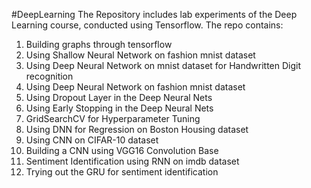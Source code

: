 #DeepLearning
The Repository includes lab experiments of the Deep Learning course, conducted using Tensorflow.
The repo contains:
1. Building graphs through tensorflow
2. Using Shallow Neural Network on fashion mnist dataset
3. Using Deep Neural Network on mnist dataset for Handwritten Digit recognition
4. Using Deep Neural Network on fashion mnist dataset
5. Using Dropout Layer in the Deep Neural Nets
6. Using Early Stopping in the Deep Neural Nets
7. GridSearchCV for Hyperparameter Tuning
8. Using DNN for Regression on Boston Housing dataset
9. Using CNN on CIFAR-10 dataset
10. Building a CNN using VGG16 Convolution Base
11. Sentiment Identification using RNN on imdb dataset
12. Trying out the GRU for sentiment identification
